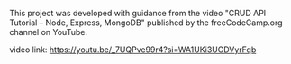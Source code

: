 This project was developed with guidance from the video "CRUD API Tutorial – Node, Express, MongoDB"
published by the freeCodeCamp.org channel on YouTube.

video link: https://youtu.be/_7UQPve99r4?si=WA1UKi3UGDVyrFqb
